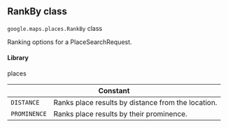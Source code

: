 <h2 id="RankBy">
RankBy
class
</h2><p>
<code><span itemprop="path">google.maps.places</span>.<span itemprop="name">RankBy</span></code>
class
</p><p>Ranking options for a PlaceSearchRequest.</p><h4>Library</h4><p>places</p><table class="constants responsive" summary="class RankBy - Constants">
<thead>
<tr><th colspan="2">Constant</th>
</tr></thead>
<tbody>
<tr>
<td><code>DISTANCE</code></td>
<td>Ranks place results by distance from the location.</td>
</tr>
<tr>
<td><code>PROMINENCE</code></td>
<td>Ranks place results by their prominence.</td>
</tr>
</tbody>
</table>